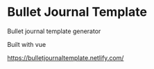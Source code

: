 # Bullet Journal Template
Bullet journal template generator

Built with vue

https://bulletjournaltemplate.netlify.com/
